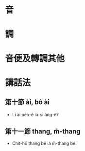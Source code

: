 
# 音

# 調

# 音便及轉調其他

# 講話法

## 第十節 ài, bô ài

* Lí ài pe̍h-ê iá-sī âng-ê?

## 第十一節 thang, m̄-thang

* Chit-hō thang bé iá m̄-thang bé.
